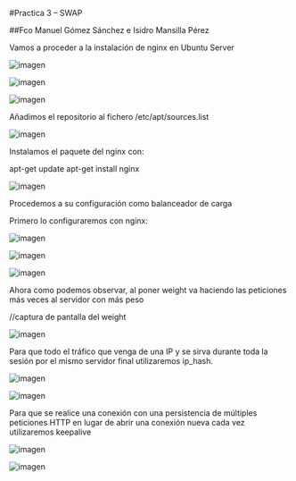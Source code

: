 #Practica 3 – SWAP

##Fco Manuel Gómez Sánchez e Isidro Mansilla Pérez


Vamos a proceder a la instalación de nginx en Ubuntu Server


![imagen](https://github.com/isimansill/swap1516/blob/master/practicas/imagenesp3/Captura%20de%20pantalla%20de%202016-04-06%2018-03-58.png)

![imagen](https://github.com/isimansill/swap1516/blob/master/practicas/imagenesp3/Captura%20de%20pantalla%20de%202016-04-06%2018-06-040.png)


![imagen](https://github.com/isimansill/swap1516/blob/master/practicas/imagenesp3/Captura%20de%20pantalla%20de%202016-04-06%2018-06-41.png)

Añadimos el repositorio al fichero /etc/apt/sources.list

![imagen](https://github.com/isimansill/swap1516/blob/master/practicas/imagenesp3/Captura%20de%20pantalla%20de%202016-04-06%2018-16-13.png)

Instalamos el paquete del nginx con: 

apt-get update
apt-get install nginx

![imagen](https://github.com/isimansill/swap1516/blob/master/practicas/imagenesp3/Captura%20de%20pantalla%20de%202016-04-06%2018-25-20.png)

Procedemos a su configuración como balanceador de carga

Primero lo configuraremos con nginx:

![imagen](https://github.com/isimansill/swap1516/blob/master/practicas/imagenesp3/Captura%20de%20pantalla%20de%202016-04-06%2018-47-58.png)

![imagen](https://github.com/isimansill/swap1516/blob/master/practicas/imagenesp3/Captura%20de%20pantalla%20de%202016-05-04%2016-21-390.png)

![imagen](https://github.com/isimansill/swap1516/blob/master/practicas/imagenesp3/Captura%20de%20pantalla%20de%202016-05-04%2016-41-37.png)

Ahora como podemos observar, al poner weight va haciendo las peticiones más veces al servidor con más peso

//captura de pantalla del weight


![imagen](https://github.com/isimansill/swap1516/blob/master/practicas/imagenesp3/Captura%20de%20pantalla%20de%202016-05-04%2016-59-29.png)


Para que todo el tráfico que venga de una IP y se sirva durante toda la sesión por el mismo servidor final utilizaremos ip_hash.

![imagen](https://github.com/isimansill/swap1516/blob/master/practicas/imagenesp3/Captura%20de%20pantalla%20de%202016-05-04%2017-04-48.png)

![imagen](https://github.com/isimansill/swap1516/blob/master/practicas/imagenesp3/Captura%20de%20pantalla%20de%202016-05-04%2016-59-29.png)


Para que se realice una conexión con una persistencia de múltiples peticiones HTTP en lugar de abrir una conexión nueva cada
vez utilizaremos keepalive

![imagen](https://github.com/isimansill/swap1516/blob/master/practicas/imagenesp3/Captura%20de%20pantalla%20de%202016-05-04%2017-10-22.png)

![imagen](https://github.com/isimansill/swap1516/blob/master/practicas/imagenesp3/Captura%20de%20pantalla%20de%202016-05-04%2017-11-05.png)



